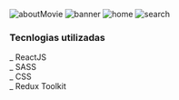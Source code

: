 ![aboutMovie](https://github.com/AllanC12/TheMovieDB/assets/112294367/a3af9b8e-8d76-4571-8afe-947427977a9f)
![banner](https://github.com/AllanC12/TheMovieDB/assets/112294367/79fa91c2-13ef-4e30-9f54-442549aff0d3)
![home](https://github.com/AllanC12/TheMovieDB/assets/112294367/d7469af4-7517-422c-a412-4e13e3925bc6)
![search](https://github.com/AllanC12/TheMovieDB/assets/112294367/b43784fe-4c88-4b69-9173-827764361874)

### Tecnlogias utilizadas
_ ReactJS </br>
_ SASS </br>
_ CSS </br>
_ Redux Toolkit</br>
